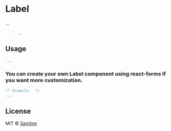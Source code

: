 # Label

...

> ...

## Usage

```jsx
...
```

### You can create your own Label component using react-forms if you want more customization.

```js
/* Example:  */
...
```

## License

MIT © [Samline](https://github.com/samline)
